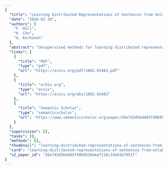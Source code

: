 ```yaml
---
{
  "title": "Learning Distributed Representations of Sentences from Unlabelled Data",
  "date": "2016-02-10",
  "authors": [
    "F. Hill",
    "K. Cho",
    "A. Korhonen"
  ],
  "abstract": "Unsupervised methods for learning distributed representations of words are ubiquitous in today's NLP research, but far less is known about the best ways to learn distributed phrase or sentence representations from unlabelled data. This paper is a systematic comparison of models that learn such representations. We find that the optimal approach depends critically on the intended application. Deeper, more complex models are preferable for representations to be used in supervised systems, but shallow log-linear models work best for building representation spaces that can be decoded with simple spatial distance metrics. We also propose two new unsupervised representation-learning objectives designed to optimise the trade-off between training time, domain portability and performance.",
  "links": [
    {
      "title": "PDF",
      "type": "pdf",
      "url": "https://arxiv.org/pdf/1602.03483.pdf"
    },
    {
      "title": "arXiv.org",
      "type": "arxiv",
      "url": "https://arxiv.org/abs/1602.03483"
    },
    {
      "title": "Semantic Scholar",
      "type": "semanticscholar",
      "url": "https://www.semanticscholar.org/paper/26e743d5bd465f49b9538deaf116c15e61b7951f"
    }
  ],
  "supervision": [],
  "tasks": [],
  "methods": [],
  "thumbnail": "learning-distributed-representations-of-sentences-from-unlabelled-data-thumb.jpg",
  "card": "learning-distributed-representations-of-sentences-from-unlabelled-data-card.jpg",
  "s2_paper_id": "26e743d5bd465f49b9538deaf116c15e61b7951f"
}
---
```


